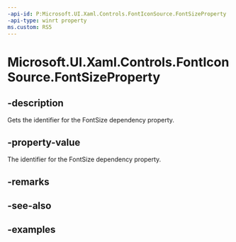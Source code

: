 ```yaml
---
-api-id: P:Microsoft.UI.Xaml.Controls.FontIconSource.FontSizeProperty
-api-type: winrt property
ms.custom: RS5
---
```

<!-- Property syntax.
public DependencyProperty FontSizeProperty { get; }
-->

# Microsoft.UI.Xaml.Controls.FontIconSource.FontSizeProperty


## -description

Gets the identifier for the FontSize dependency property.


## -property-value

The identifier for the FontSize dependency property.


## -remarks


## -see-also


## -examples


